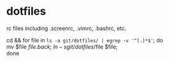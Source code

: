 dotfiles
========

rc files including .screenrc, .vimrc, .bashrc, etc.

cd && for file in `ls -a git/dotfiles/ | egrep -v '^[.]*$'`; do \
    mv $file $file.back; \
    ln -s git/dotfiles/$file $file; \
done


